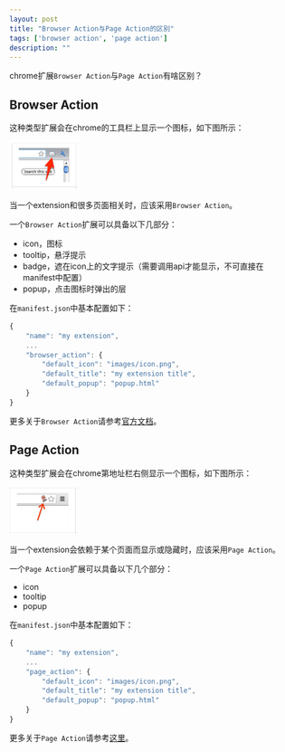 ```yaml
---
layout: post
title: "Browser Action与Page Action的区别"
tags: ['browser action', 'page action']
description: ""
---
```


chrome扩展`Browser Action`与`Page Action`有啥区别？

## Browser Action

这种类型扩展会在chrome的工具栏上显示一个图标，如下图所示：

<img src="/assets/img/tests/chrome-extension-browser-action.png" alt="" width="120" />

当一个extension和很多页面相关时，应该采用`Browser Action`。

一个`Browser Action`扩展可以具备以下几部分：

* icon，图标
* tooltip，悬浮提示
* badge，遮在icon上的文字提示（需要调用api才能显示，不可直接在manifest中配置）
* popup，点击图标时弹出的层

<!-- more -->

在`manifest.json`中基本配置如下：

```javascript
{
    "name": "my extension",
    ...
    "browser_action": {
        "default_icon": "images/icon.png",
        "default_title": "my extension title",
        "default_popup": "popup.html"
    }
}
```

更多关于`Browser Action`请参考[官方文档](http://developer.chrome.com/extensions/browserAction)。

## Page Action

这种类型扩展会在chrome第地址栏右侧显示一个图标，如下图所示：

<img src="/assets/img/tests/chrome-extension-page-action.png" width="120" alt="" />

当一个extension会依赖于某个页面而显示或隐藏时，应该采用`Page Action`。

一个`Page Action`扩展可以具备以下几个部分：

* icon
* tooltip
* popup

在`manifest.json`中基本配置如下：

```javascript
{
    "name": "my extension",
    ...
    "page_action": {
        "default_icon": "images/icon.png",
        "default_title": "my extension title",
        "default_popup": "popup.html"
    }
}
```

更多关于`Page Action`请参考[这里](http://developer.chrome.com/extensions/pageAction)。
